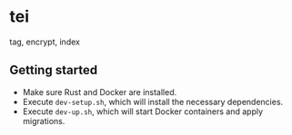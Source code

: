 # tei

tag, encrypt, index

## Getting started

- Make sure Rust and Docker are installed.
- Execute `dev-setup.sh`, which will install the necessary dependencies.
- Execute `dev-up.sh`, which will start Docker containers and apply migrations.